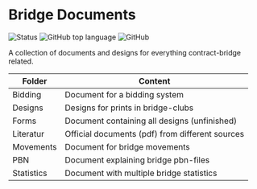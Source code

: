 # Bridge Documents
![Status](https://img.shields.io/badge/status-in%20progress-yellow) ![GitHub top language](https://img.shields.io/github/languages/top/jfklorenz/Bridge-Documents) ![GitHub](https://img.shields.io/github/license/jfklorenz/Bridge-Documents)

A collection of documents and designs for everything contract-bridge related.

Folder | Content
---| ---
Bidding | Document for a bidding system
Designs | Designs for prints in bridge-clubs
Forms | Document containing all designs (unfinished)
Literatur | Official documents (pdf) from different sources
Movements | Document for bridge movements
PBN | Document explaining bridge pbn-files
Statistics | Document with multiple bridge statistics
